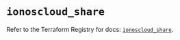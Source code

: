# `ionoscloud_share`

Refer to the Terraform Registry for docs: [`ionoscloud_share`](https://registry.terraform.io/providers/ionos-cloud/ionoscloud/6.5.1/docs/resources/share).
